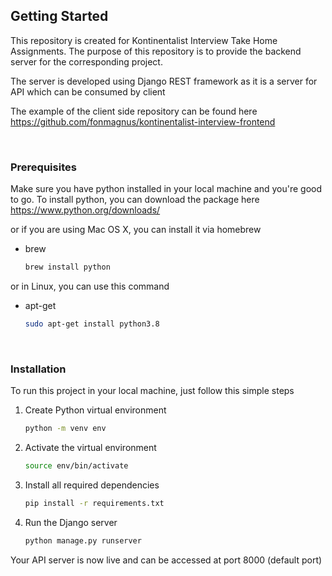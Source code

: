 <!-- GETTING STARTED -->

## Getting Started

This repository is created for Kontinentalist Interview Take Home Assignments. The purpose of this repository is to provide the backend server for the corresponding project.

The server is developed using Django REST framework as it is a server for API which can be consumed by client

The example of the client side repository can be found here
https://github.com/fonmagnus/kontinentalist-interview-frontend

<br/>

### Prerequisites

Make sure you have python installed in your local machine and you're good to go. To install python, you can download the package here
https://www.python.org/downloads/

or if you are using Mac OS X, you can install it via homebrew

- brew
  ```sh
  brew install python
  ```

or in Linux, you can use this command

- apt-get
  ```sh
  sudo apt-get install python3.8
  ```

<br/>

### Installation

To run this project in your local machine, just follow this simple steps

1. Create Python virtual environment
   ```sh
   python -m venv env
   ```
2. Activate the virtual environment
   ```sh
   source env/bin/activate
   ```
3. Install all required dependencies
   ```sh
   pip install -r requirements.txt
   ```
4. Run the Django server
   ```sh
   python manage.py runserver
   ```

Your API server is now live and can be accessed at port 8000 (default port)
